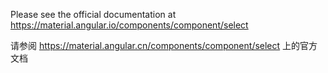 Please see the official documentation at https://material.angular.io/components/component/select

请参阅 https://material.angular.cn/components/component/select 上的官方文档
